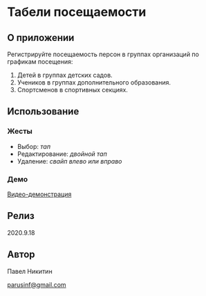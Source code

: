 # Табели посещаемости

## О приложении

Регистрируйте посещаемость персон в группах организаций по графикам посещения:

1. Детей в группах детских садов.
2. Учеников в группах дополнительного образования.
3. Спортсменов в спортивных секциях.

## Использование

### Жесты

* Выбор: _тап_
* Редактирование: _двойной тап_
* Удаление: _свайп влево или вправо_

### Демо
[Видео-демонстрация](https://youtu.be/jGygPdV9smU)

## Релиз

2020.9.18

## Автор

Павел Никитин

[parusinf@gmail.com](mailto:parusinf@gmail.com)
